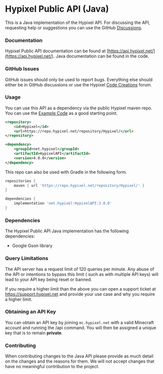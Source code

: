 Hypixel Public API (Java)
======
This is a Java implementation of the Hypixel API. For discussing the API, requesting help or suggestions you can use the
GitHub [Discussions](https://github.com/HypixelDev/PublicAPI/discussions).

### Documentation

Hypixel Public API documentation can be found at [https://api.hypixel.net/](https://api.hypixel.net/). Java
documentation can be found in the code.

### GitHub Issues

GitHub issues should only be used to report bugs. Everything else should either be in GitHub discussions or use the
Hypixel [Code Creations](https://hypixel.net/forums/code-creations.65/) forum.

### Usage

You can use this API as a dependency via the public Hypixel maven repo. You can use
the [Example Code](https://github.com/HypixelDev/PublicAPI/tree/master/Example) as a good starting point.

```xml
<repository>
    <id>Hypixel</id>
    <url>https://repo.hypixel.net/repository/Hypixel/</url>
</repository>
```

```xml
<dependency>
    <groupId>net.hypixel</groupId>
    <artifactId>HypixelAPI</artifactId>
    <version>4.0.0</version>
</dependency>
```

This repo can also be used with Gradle in the following form.

```gradle
repositories {
    maven { url 'https://repo.hypixel.net/repository/Hypixel/' }
}
```

```gradle
dependencies {
    implementation 'net.hypixel:HypixelAPI:3.0.0'
}
```

### Dependencies
The Hypixel Public API Java implementation has the following dependencies:
* Google Gson library

### Query Limitations

The API server has a request limit of 120 queries per minute. Any abuse of the API or intentions to bypass this limit (
such as with multiple API keys) will lead to your API key being reset or banned.

If you require a higher limit than the above you can open a support ticket at https://support.hypixel.net and provide
your use case and why you require a higher limit.

### Obtaining an API Key

You can obtain an API key by joining ```mc.hypixel.net``` with a valid Minecraft account and running the /api command.
You will then be assigned a unique key that is to remain **private**.

### Contributing

When contributing changes to the Java API please provide as much detail on the changes and the reasons for them. We will
not accept changes that have no meaningful contribution to the project.